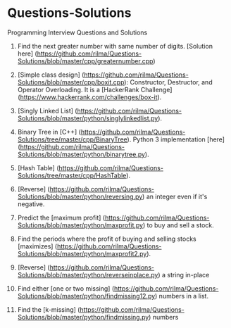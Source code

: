 # Questions-Solutions
Programming Interview Questions and Solutions

1. Find the next greater number with same number of digits. [Solution here] (https://github.com/rilma/Questions-Solutions/blob/master/cpp/greaternumber.cpp)
  
2. [Simple class design] (https://github.com/rilma/Questions-Solutions/blob/master/cpp/boxit.cpp): Constructor, Destructor, and Operator Overloading. It is a [HackerRank Challenge] (https://www.hackerrank.com/challenges/box-it).

3. [Singly Linked List] (https://github.com/rilma/Questions-Solutions/blob/master/python/singlylinkedlist.py).

4. Binary Tree in [C++] (https://github.com/rilma/Questions-Solutions/tree/master/cpp/BinaryTree). Python 3 implementation [here] (https://github.com/rilma/Questions-Solutions/blob/master/python/binarytree.py).

5. [Hash Table] (https://github.com/rilma/Questions-Solutions/tree/master/cpp/HashTable).

6. [Reverse] (https://github.com/rilma/Questions-Solutions/blob/master/python/reversing.py) an integer even if it's negative.

7. Predict the [maximum profit] (https://github.com/rilma/Questions-Solutions/blob/master/python/maxprofit.py) to buy and sell a stock.

8. Find the periods where the profit of buying and selling stocks [maximizes] (https://github.com/rilma/Questions-Solutions/blob/master/python/maxprofit2.py).

9. [Reverse] (https://github.com/rilma/Questions-Solutions/blob/master/python/reverseinplace.py) a string in-place

10. Find either [one or two missing] (https://github.com/rilma/Questions-Solutions/blob/master/python/findmissing12.py) numbers in a list.

11. Find the [k-missing] (https://github.com/rilma/Questions-Solutions/blob/master/python/findmissing.py) numbers
